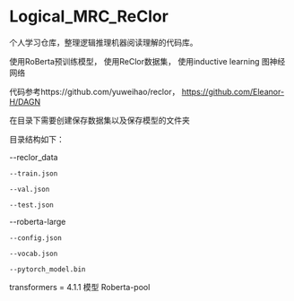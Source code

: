 # Logical_MRC_ReClor

个人学习仓库，整理逻辑推理机器阅读理解的代码库。

使用RoBerta预训练模型， 使用ReClor数据集， 使用inductive learning 图神经网络

代码参考https://github.com/yuweihao/reclor， https://github.com/Eleanor-H/DAGN

在目录下需要创建保存数据集以及保存模型的文件夹

目录结构如下：

  --reclor_data
  
    --train.json
    
    --val.json
      
    --test.json
      
  --roberta-large
  
    --config.json
      
    --vocab.json
      
    --pytorch_model.bin
      
transformers = 4.1.1
模型      Roberta-pool  
    
